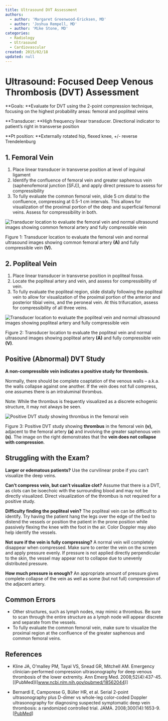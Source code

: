 ```yaml
---
title: Ultrasound DVT Assessment
authors:
  - author: 'Margaret Greenwood-Ericksen, MD'
  - author: 'Joshua Rempell, MD'
  - author: 'Mike Stone, MD'
categories:
  - Radiology
  - Ultrasound
  - Cardiovascular
created: 2015/02/18
updated: null
---
```


# Ultrasound: Focused Deep Venous Thrombosis (DVT) Assessment

**Goals: **Evaluate for DVT using the 2-point compression technique, focusing on the highest probability areas: femoral and popliteal veins

**Transducer: **High frequency linear transducer. Directional indicator to patient’s right in transverse position

**Pt position: **Externally rotated hip, flexed knee, +/- reverse Trendelenburg

## 1. Femoral Vein

1. Place linear transducer in transverse position at level of inguinal ligament
2. Identify the confluence of femoral vein and greater saphenous vein (saphenofemoral junction \[SFJ]), and apply direct pressure to assess for compressibility
3. To fully evaluate the common femoral vein, slide 5 cm distal to the confluence, compressing at 0.5-1 cm intervals. This allows for visualization of the proximal portion of the deep and superficial femoral veins. Assess for compressibility in both.

![Transducer location to evaluate the femoral vein and normal ultrasound images showing common femoral artery and fully compressible vein](media/dvt-ultrasound_image-1.png)

Figure 1: Transducer location to evaluate the femoral vein and normal ultrasound images showing common femoral artery **(A)** and fully compressible vein **(V).**

## 2. Popliteal Vein

1. Place linear transducer in transverse position in popliteal fossa.
2. Locate the popliteal artery and vein, and assess for compressibility of vein.
3. To fully evaluate the popliteal region, slide distally following the popliteal vein to allow for visualization of the proximal portion of the anterior and posterior tibial veins, and the peroneal vein. At this trifurcation, assess for compressibility of all three veins.

![Transducer location to evaluate the popliteal vein and normal ultrasound images showing popliteal artery and fully compressible vein](media/dvt-ultrasound_image-2.png)

Figure 2: Transducer location to evaluate the popliteal vein and normal ultrasound images showing popliteal artery **(A)** and fully compressible vein **(V)**.

## Positive (Abnormal) DVT Study

**A non-compressible vein indicates a positive study for thrombosis.**

Normally, there should be complete coaptation of the venous walls – a.k.a. the walls collapse against one another. If the vein does not full compress, one assumes there is an intraluminal thrombus.

Note: While the thrombus is frequently visualized as a discrete echogenic structure, it may not always be seen.

![Positive DVT study showing thrombus in the femoral vein](media/dvt-ultrasound_image-3.png)

Figure 3: Positive DVT study showing **thrombus** in the femoral vein **(v),** adjacent to the femoral artery **(a)** and involving the greater saphenous vein **(s)**. The image on the right demonstrates that the **vein does not collapse with compression**.

## Struggling with the Exam?

**Larger or edematous patients?** Use the curvilinear probe if you can’t visualize the deep veins.

**Can’t compress vein, but can’t visualize clot?** Assume that there is a DVT, as clots can be isoechoic with the surrounding blood and may not be directly visualized. Direct visualization of the thrombus is not required for a positive study.

**Difficulty finding the popliteal vein?** The popliteal vein can be difficult to identify. Try having the patient hang the legs over the edge of the bed to distend the vessels or position the patient in the prone position while passively flexing the knee with the foot in the air. Color Doppler may also help identify the vessels.

**Not sure if the vein is fully compressing?** A normal vein will completely disappear when compressed. Make sure to center the vein on the screen and apply pressure evenly. If pressure is not applied directly perpendicular to the skin, the vessel may appear not to collapse due to unevenly distributed pressure.

**How much pressure is enough?** An appropriate amount of pressure gives complete collapse of the vein as well as some (but not full) compression of the adjacent artery.

## Common Errors

- Other structures, such as lymph nodes, may mimic a thrombus. Be sure to scan through the entire structure as a lymph node will appear discrete and separate from the vessels.
- To fully evaluate the common femoral vein, make sure to visualize the proximal region at the confluence of the greater saphenous and common femoral veins.

## References

- Kline JA, O'malley PM, Tayal VS, Snead GR, Mitchell AM. Emergency clinician-performed compression ultrasonography for deep venous thrombosis of the lower extremity. Ann Emerg Med. 2008;52(4):437-45.[[PubMed]((www.ncbi.nlm.nih.gov/pubmed/18562044)]

- Bernardi E, Camporese G, Büller HR, et al. Serial 2-point ultrasonography plus D-dimer vs whole-leg color-coded Doppler ultrasonography for diagnosing suspected symptomatic deep vein thrombosis: a randomized controlled trial. JAMA. 2008;300(14):1653-9.[[PubMed](www.ncbi.nlm.nih.gov/pubmed/18840838)]
